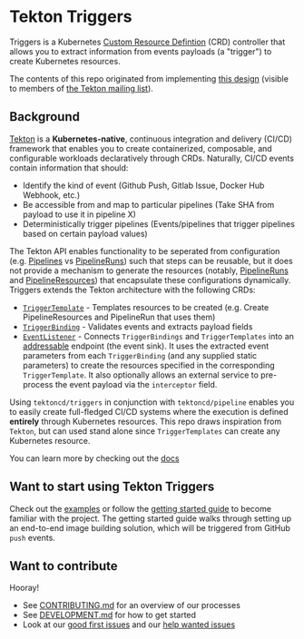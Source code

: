 # Tekton Triggers
Triggers is a Kubernetes [Custom Resource Defintion](https://kubernetes.io/docs/concepts/extend-kubernetes/api-extension/custom-resources/) (CRD) controller that allows you to extract information from events payloads (a "trigger") to create Kubernetes resources.

The contents of this repo originated from implementing [this design](https://docs.google.com/document/d/1fngeNn3kGD4P_FTZjAnfERcEajS7zQhSEUaN7BYIlTw/edit#heading=h.iyqzt1brkg3o)
(visible to members of [the Tekton mailing list](https://github.com/tektoncd/community/blob/master/contact.md#mailing-list)).

## Background
[Tekton](https://github.com/tektoncd/pipeline) is a **Kubernetes-native**, continuous integration and delivery (CI/CD) framework that enables you to create containerized, composable, and configurable workloads declaratively through CRDs.
Naturally, CI/CD events contain information that should:
- Identify the kind of event (Github Push, Gitlab Issue, Docker Hub Webhook, etc.)
- Be accessible from and map to particular pipelines (Take SHA from payload to use it in pipeline X)
- Deterministically trigger pipelines (Events/pipelines that trigger pipelines based on certain payload values)

The Tekton API enables functionality to be seperated from configuration (e.g. [Pipelines](https://github.com/tektoncd/pipeline/blob/master/docs/pipelines.md) vs [PipelineRuns](https://github.com/tektoncd/pipeline/blob/master/docs/pipelineruns.md)) such that steps can be reusable, but it does not provide a mechanism to generate the resources (notably, [PipelineRuns](https://github.com/tektoncd/pipeline/blob/master/docs/pipelineruns.md) and [PipelineResources](https://github.com/tektoncd/pipeline/blob/master/docs/resources.md#pipelineresources)) that encapsulate these configurations dynamically. Triggers extends the Tekton architecture with the following CRDs:
- [`TriggerTemplate`](docs/triggertemplates.md) - Templates resources to be created (e.g. Create PipelineResources and PipelineRun that uses them)
- [`TriggerBinding`](docs/triggerbindings.md) - Validates events and extracts payload fields
- [`EventListener`](docs/eventlisteners.md) - Connects `TriggerBindings` and `TriggerTemplates` into an [addressable](https://github.com/knative/eventing/blob/master/docs/spec/interfaces.md) endpoint (the event sink). It uses the extracted event parameters from each `TriggerBinding` (and any supplied static parameters) to create the resources specified in the corresponding `TriggerTemplate`. It also optionally allows an external service to pre-process the event payload via the `interceptor` field.


Using `tektoncd/triggers` in conjunction with `tektoncd/pipeline` enables you to easily create full-fledged CI/CD systems where the execution is defined **entirely** through Kubernetes resources.
This repo draws inspiration from `Tekton`, but can used stand alone since `TriggerTemplates` can create any Kubernetes resource.

You can learn more by checking out the [docs](docs/README.md)

## Want to start using Tekton Triggers

Check out the [examples](./examples/README.md) or follow the [getting started guide](./docs/getting-started/README.md) to become familiar with the project. The getting started guide walks through setting up an end-to-end image building solution, which will be triggered from GitHub `push` events.

## Want to contribute

Hooray!

- See [CONTRIBUTING.md](CONTRIBUTING.md) for an overview of our processes
- See [DEVELOPMENT.md](DEVELOPMENT.md) for how to get started
- Look at our
  [good first issues](https://github.com/tektoncd/triggers/issues?q=is%3Aissue+is%3Aopen+label%3A%22good+first+issue%22)
  and our
  [help wanted issues](https://github.com/tektoncd/triggers/issues?q=is%3Aissue+is%3Aopen+label%3A%22help+wanted%22)
